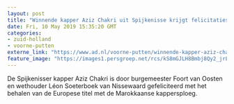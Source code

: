 ```yaml
---
layout: post
title: "Winnende kapper Aziz Chakri uit Spijkenisse krijgt felicitaties"
date: Fri, 10 May 2019 15:35:20 GMT
categories: 
- zuid-holland 
- voorne-putten 
externe_link: "https://www.ad.nl/voorne-putten/winnende-kapper-aziz-chakri-uit-spijkenisse-krijgt-felicitaties~af28acd4/"
feature_image: "https://images1.persgroep.net/rcs/kS8mGJLH8Bmbj8Qy2_jrLiMMoaA/diocontent/146889254/_fitwidth/400/?appId=21791a8992982cd8da851550a453bd7f&quality=0.7"
---
```


De Spijkenisser kapper Aziz Chakri is door burgemeester Foort van Oosten en wethouder Léon Soeterboek van Nissewaard gefeliciteerd met het behalen van de Europese titel met de Marokkaanse kappersploeg.
